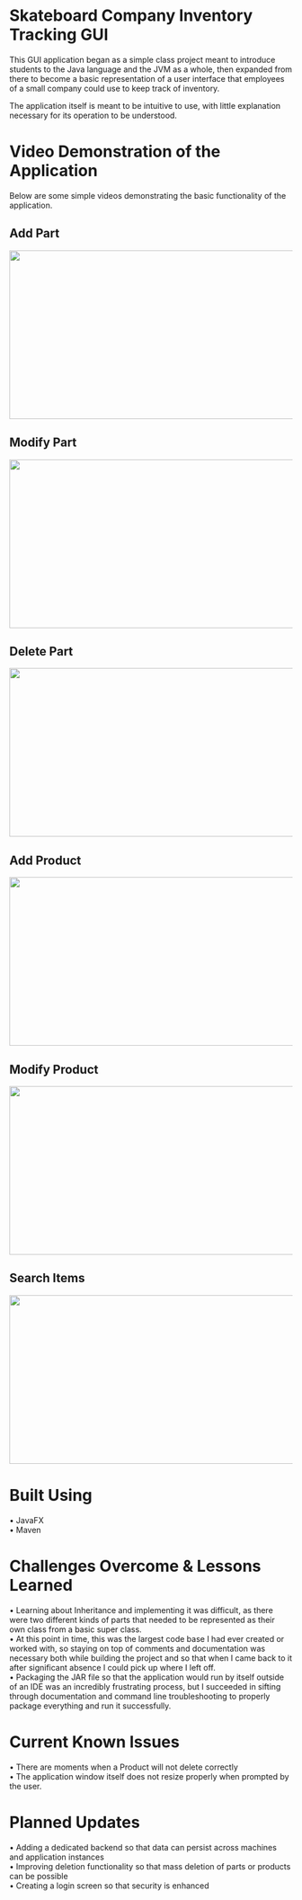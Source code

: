 # Skateboard Company Inventory Tracking GUI
This GUI application began as a simple class project meant to introduce students to the Java language and the JVM as a whole, then expanded from there to become a basic representation of a user interface that employees of a small company could use to keep track of inventory. 

The application itself is meant to be intuitive to use, with little explanation necessary for its operation to be understood. 

# Video Demonstration of the Application

Below are some simple videos demonstrating the basic functionality of the application.  

## Add Part 
<img src="/demo_gifs/add-part.gif" width="650" height="300"/>

## Modify Part 
<img src="/demo_gifs/modify_part.gif.gif" width="650" height="300"/>

## Delete Part 
<img src="/demo_gifs/delete_part.gif" width="650" height="300"/>

## Add Product
<img src="/demo_gifs/add_product.gif" width="650" height="300"/>

## Modify Product
<img src="/demo_gifs/modify_product.gif" width="650" height="300"/>

## Search Items 
<img src="/demo_gifs/search_items.gif" width="650" height="300"/>

# Built Using
• JavaFX <br>
• Maven <br>

# Challenges Overcome & Lessons Learned
• Learning about Inheritance and implementing it was difficult, as there were two different kinds of parts that needed to be represented as their own class from a basic super class. <br>
• At this point in time, this was the largest code base I had ever created or worked with, so staying on top of comments and documentation was necessary both while building the project and so that when I came back to it after significant absence I could pick up where I left off. <br>
• Packaging the JAR file so that the application would run by itself outside of an IDE was an incredibly frustrating process, but I succeeded in sifting through documentation and command line troubleshooting to properly package everything and run it successfully. <br>

# Current Known Issues
• There are moments when a Product will not delete correctly <br>
• The application window itself does not resize properly when prompted by the user. <br>

# Planned Updates
• Adding a dedicated backend so that data can persist across machines and application instances <br>
• Improving deletion functionality so that mass deletion of parts or products can be possible <br>
• Creating a login screen so that security is enhanced <br>
